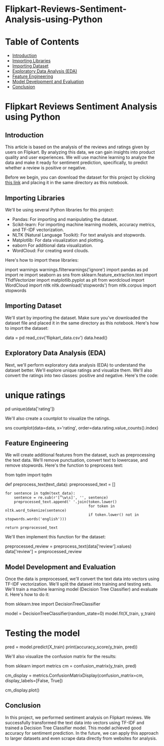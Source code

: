 # Flipkart-Reviews-Sentiment-Analysis-using-Python

 


# Table of Contents
- [Introduction](#introduction)
- [Importing Libraries](#importing-libraries)
- [Importing Dataset](#importing-dataset)
- [Exploratory Data Analysis (EDA)](#exploratory-data-analysis)
- [Feature Engineering](#feature-engineering)
- [Model Development and Evaluation](#model-development-and-evaluation)
- [Conclusion](#conclusion)

# Flipkart Reviews Sentiment Analysis using Python

## Introduction
This article is based on the analysis of the reviews and ratings given by users on Flipkart. By analyzing this data, we can gain insights into product quality and user experiences. We will use machine learning to analyze the data and make it ready for sentiment prediction, specifically, to predict whether a review is positive or negative.

Before we begin, you can download the dataset for this project by clicking [this link](#) and placing it in the same directory as this notebook.

## Importing Libraries
We'll be using several Python libraries for this project:

- Pandas: For importing and manipulating the dataset.
- Scikit-learn: For importing machine learning models, accuracy metrics, and TF-IDF vectorization.
- NLTK (Natural Language Toolkit): For text analysis and stopwords.
- Matplotlib: For data visualization and plotting.
- eaborn For additional data visualization.
- WordCloud: For creating word clouds.

Here's how to import these libraries:
 
import warnings
warnings.filterwarnings('ignore')
import pandas as pd
import re
import seaborn as sns
from sklearn.feature_extraction.text import TfidfVectorizer
import matplotlib.pyplot as plt
from wordcloud import WordCloud
import nltk
nltk.download('stopwords')
from nltk.corpus import stopwords
 

## Importing Dataset
We'll start by importing the dataset. Make sure you've downloaded the dataset file and placed it in the same directory as this notebook. Here's how to import the dataset:

 
data = pd read_csv('flipkart_data.csv')
data.head()
 

## Exploratory Data Analysis (EDA)
Next, we'll perform exploratory data analysis (EDA) to understand the dataset better. We'll explore unique ratings and visualize them. We'll also convert the ratings into two classes: positive and negative. Here's the code:

 
# unique ratings
pd unique(data['rating'])
 

We'll also create a countplot to visualize the ratings.
 
sns countplot(data=data, x='rating', order=data.rating.value_counts().index)
 

## Feature Engineering
We will create additional features from the dataset, such as preprocessing the text data. We'll remove punctuation, convert text to lowercase, and remove stopwords. Here's the function to preprocess text:
 
from tqdm import tqdm

def preprocess_text(text_data):
    preprocessed_text = []

    for sentence in tqdm(text_data):
        sentence = re.sub(r'[^\w\s]', '', sentence)
        preprocessed_text.append(' '.join(token.lower()
                                          for token in nltk.word_tokenize(sentence)
                                          if token.lower() not in stopwords.words('english')))

    return preprocessed_text
 

We'll then implement this function for the dataset:
  
preprocessed_review = preprocess_text(data['review'].values)
data['review'] = preprocessed_review
 

## Model Development and Evaluation
Once the data is preprocessed, we'll convert the text data into vectors using TF-IDF vectorization. We'll split the dataset into training and testing sets. We'll train a machine learning model (Decision Tree Classifier) and evaluate it. Here's how to do it:

 
from sklearn.tree import DecisionTreeClassifier

model = DecisionTreeClassifier(random_state=0)
model.fit(X_train, y_train)

# Testing the model
pred = model.predict(X_train)
print(accuracy_score(y_train, pred))
 

We'll also visualize the confusion matrix for the results:

 
from sklearn import metrics
cm = confusion_matrix(y_train, pred)

cm_display = metrics.ConfusionMatrixDisplay(confusion_matrix=cm,
                                            display_labels=[False, True])

cm_display.plot()
 

## Conclusion
In this project, we performed sentiment analysis on Flipkart reviews. We successfully transformed the text data into vectors using TF-IDF and trained a Decision Tree Classifier model. This model achieved good accuracy for sentiment prediction. In the future, we can apply this approach to larger datasets and even scrape data directly from websites for analysis.
 
